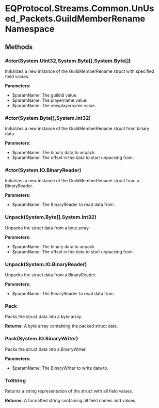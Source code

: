 ﻿# EQProtocol.Streams.Common.UnUsed_Packets.GuildMemberRename Namespace

## Methods

### #ctor(System.UInt32,System.Byte[],System.Byte[])

Initializes a new instance of the GuildMemberRename struct with specified field values.

**Parameters:**

- $paramName: The guildid value.
- $paramName: The playername value.
- $paramName: The newplayername value.

### #ctor(System.Byte[],System.Int32)

Initializes a new instance of the GuildMemberRename struct from binary data.

**Parameters:**

- $paramName: The binary data to unpack.
- $paramName: The offset in the data to start unpacking from.

### #ctor(System.IO.BinaryReader)

Initializes a new instance of the GuildMemberRename struct from a BinaryReader.

**Parameters:**

- $paramName: The BinaryReader to read data from.

### Unpack(System.Byte[],System.Int32)

Unpacks the struct data from a byte array.

**Parameters:**

- $paramName: The binary data to unpack.
- $paramName: The offset in the data to start unpacking from.

### Unpack(System.IO.BinaryReader)

Unpacks the struct data from a BinaryReader.

**Parameters:**

- $paramName: The BinaryReader to read data from.

### Pack

Packs the struct data into a byte array.

**Returns:** A byte array containing the packed struct data.

### Pack(System.IO.BinaryWriter)

Packs the struct data into a BinaryWriter.

**Parameters:**

- $paramName: The BinaryWriter to write data to.

### ToString

Returns a string representation of the struct with all field values.

**Returns:** A formatted string containing all field names and values.


